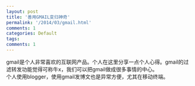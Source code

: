 ```yaml
---
layout: post
title: '善用GMAIL变归神奇'
permalink: '/2014/03/gmail.html'
comments: 1
categories: Default
tags: 
comments: 1
---
```

gmail是个人非常喜欢的互联网产品。个人在这里分享一点个人心得。gmail的过滤转发功能觉得可称牛x，我们可以把gmail做成很多事情的中心。  
 个人使用blogger，使用gmail发博文也是异常方便，尤其在移动终端。